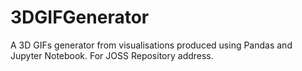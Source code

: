 # 3DGIFGenerator
A 3D GIFs generator from visualisations produced using Pandas and Jupyter Notebook. For JOSS Repository address.

